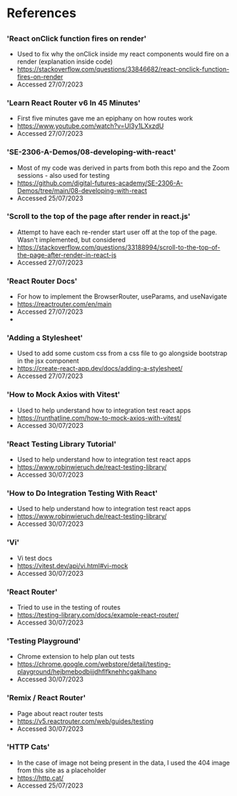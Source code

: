 # References

##

### 'React onClick function fires on render' 
- Used to fix why the onClick inside my react components would fire on a render (explanation inside code) 
- https://stackoverflow.com/questions/33846682/react-onclick-function-fires-on-render
- Accessed 27/07/2023

### 'Learn React Router v6 In 45 Minutes'
- First five minutes gave me an epiphany on how routes work
- https://www.youtube.com/watch?v=Ul3y1LXxzdU
- Accessed 27/07/2023


### 'SE-2306-A-Demos/08-developing-with-react'
- Most of my code was derived in parts from both this repo and the Zoom sessions - also used for testing
- https://github.com/digital-futures-academy/SE-2306-A-Demos/tree/main/08-developing-with-react
- Accessed 25/07/2023

### 'Scroll to the top of the page after render in react.js'
- Attempt to have each re-render start user off at the top of the page. Wasn't implemented, but considered 
- https://stackoverflow.com/questions/33188994/scroll-to-the-top-of-the-page-after-render-in-react-js 
- Accessed 27/07/2023

### 'React Router Docs'
- For how to implement the BrowserRouter, useParams, and useNavigate
- https://reactrouter.com/en/main 
- Accessed 27/07/2023
- 
### 'Adding a Stylesheet'
- Used to add some custom css from a css file to go alongside bootstrap in the jsx component
- https://create-react-app.dev/docs/adding-a-stylesheet/
- Accessed 27/07/2023

### 'How to Mock Axios with Vitest'
- Used to help understand how to integration test react apps
- https://runthatline.com/how-to-mock-axios-with-vitest/
- Accessed  30/07/2023

### 'React Testing Library Tutorial'
- Used to help understand how to integration test react apps
- https://www.robinwieruch.de/react-testing-library/
- Accessed  30/07/2023

### 'How to Do Integration Testing With React'
- Used to help understand how to integration test react apps
- https://www.robinwieruch.de/react-testing-library/
- Accessed  30/07/2023


 ### 'Vi'
- Vi test docs
- https://vitest.dev/api/vi.html#vi-mock
- Accessed  30/07/2023

### 'React Router'
- Tried to use in the testing of routes
- https://testing-library.com/docs/example-react-router/
- Accessed  30/07/2023


### 'Testing Playground'
- Chrome extension to help plan out tests
- https://chrome.google.com/webstore/detail/testing-playground/hejbmebodbijjdhflfknehhcgaklhano
- Accessed  30/07/2023

### 'Remix / React Router'
- Page about react router tests
- https://v5.reactrouter.com/web/guides/testing
- Accessed  30/07/2023


### 'HTTP Cats'
- In the case of image not being present in the data, I used the 404 image from this site as a placeholder
- https://http.cat/
- Accessed 25/07/2023

